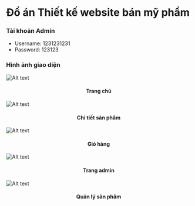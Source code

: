 <!-- author: Phạm Minh Mẫn 
Email: Phamminhman719@gmail.com 
Hotline: 0823 521 928 -->
# Đồ án Thiết kế website bán mỹ phẩm
### Tài khoản Admin

- Username: 1231231231
- Password: 123123
### Hình ảnh giao diện
![Alt text](./assets/img/screen.jpeg)
<h4 align="center">Trang chủ</h4>

![Alt text](./assets/img/img-github/admin-product.jpeg)
<h4 align="center">Chi tiết sản phẩm</h4>

![Alt text](./assets/img/img-github/giohang.jpeg)
<h4 align="center">Giỏ hàng</h4>

![Alt text](./assets/img/img-github/admin.jpeg)
<h4 align="center">Trang admin</h4>

![Alt text](./assets/img/img-github/admin-product.jpeg)
<h4 align="center">Quản lý sản phẩm</h4>
